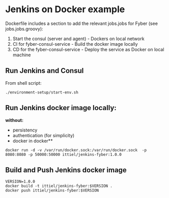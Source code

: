 # Jenkins on Docker example    

Dockerfile includes a section to add the relevant jobs.jobs for Fyber (see jobs.jobs.groovy):
1. Start the consul (server and agent) - Dockers on local network
2. CI for fyber-consul-service - Build the docker image locally
3. CD for the fyber-consul-service - Deploy the service as Docker on local machine

## Run Jenkins and Consul 
From shell script:
```
./environment-setup/start-env.sh

```

## Run Jenkins docker image locally: 
**without:**
- persistency
- authentication (for simplicity)
- docker in docker**
```
docker run -d -v /var/run/docker.sock:/var/run/docker.sock  -p 8080:8080 -p 50000:50000 ittiel/jenkins-fyber:1.0.0
``` 

## Build and Push Jenkins docker image
```
VERSION=1.0.0
docker build -t ittiel/jenkins-fyber:$VERSION .
docker push ittiel/jenkins-fyber:$VERSION
```